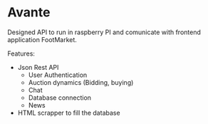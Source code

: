 # Avante

Designed API to run in raspberry PI and comunicate with frontend application FootMarket.


Features:
 * Json Rest API 
      * User Authentication
      * Auction dynamics (Bidding, buying)
      * Chat
      * Database connection
      * News 
* HTML scrapper to fill the database
